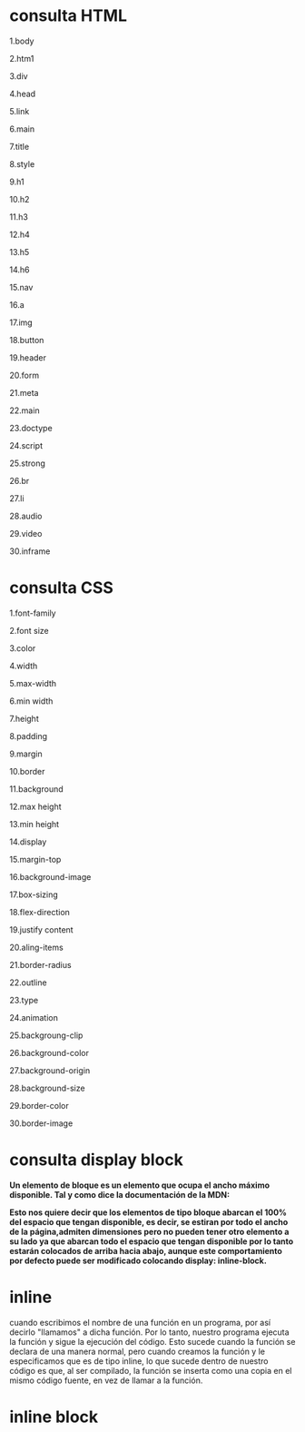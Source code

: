 # consulta HTML

1.body

2.htm1

3.div

4.head

5.link

6.main

7.title

8.style

9.h1

10.h2

11.h3

12.h4

13.h5

14.h6

15.nav

16.a

17.img

18.button

19.header

20.form

21.meta

22.main

23.doctype

24.script

25.strong

26.br

27.li

28.audio

29.video

30.inframe

# consulta CSS

1.font-family

2.font size

3.color

4.width

5.max-width

6.min width

7.height

8.padding

9.margin

10.border

11.background

12.max height

13.min height

14.display

15.margin-top

16.background-image

17.box-sizing

18.flex-direction

19.justify content

20.aling-items

21.border-radius

22.outline

23.type

24.animation

25.backgroung-clip

26.background-color

27.background-origin

28.background-size

29.border-color

30.border-image

# consulta display block

**Un elemento de bloque es un elemento que ocupa el ancho máximo disponible. Tal y como dice la documentación de la MDN:**

**Esto nos quiere decir que los elementos de tipo bloque abarcan el 100% del espacio que tengan disponible,
es decir, se estiran por todo el ancho de la página,admiten dimensiones pero no pueden tener otro elemento a su lado ya que abarcan todo el espacio que tengan disponible por lo tanto estarán colocados de arriba hacia abajo, aunque este comportamiento por defecto puede ser modificado colocando display: inline-block.**


# inline
cuando escribimos el nombre de una función en un programa, por así decirlo "llamamos" a dicha función. Por lo tanto, nuestro programa ejecuta la función y sigue la ejecución del código. Esto sucede cuando la función se declara de una manera normal, pero cuando creamos la función y le especificamos que es de tipo inline, lo que sucede dentro de nuestro código es que, 
al ser compilado, la función se inserta como una copia en el mismo código fuente, en vez de llamar a la función.

# inline block






















































